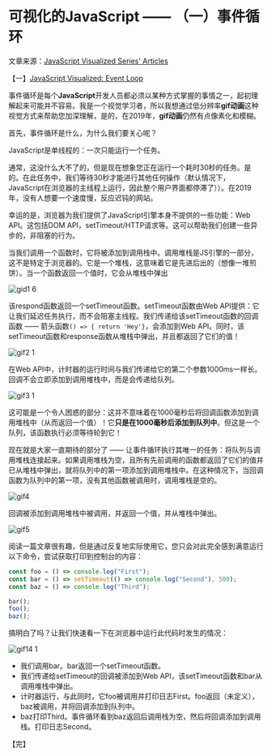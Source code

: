 # 可视化的JavaScript —— （一）事件循环

文章来源：[JavaScript Visualized Series' Articles](https://dev.to/lydiahallie/series/3341)

【一】[JavaScript Visualized: Event Loop](https://dev.to/lydiahallie/javascript-visualized-event-loop-3dif)

事件循环是每个**JavaScript**开发人员都必须以某种方式掌握的事情之一，起初理解起来可能并不容易。我是一个视觉学习者，所以我想通过低分辨率**gif动画**这种视觉方式来帮助您加深理解，是的，在2019年，**gif动画**仍然有点像素化和模糊。

首先，事件循环是什么，为什么我们要关心呢？

JavaScript是单线程的：一次只能运行一个任务。

通常，这没什么大不了的，但是现在想象您正在运行一个耗时30秒的任务。是的。在此任务中，我们等待30秒才能进行其他任何操作（默认情况下，JavaScript在浏览器的主线程上运行，因此整个用户界面都停滞了））。在2019年，没有人想要一个速度慢，反应迟钝的网站。

幸运的是，浏览器为我们提供了JavaScript引擎本身不提供的一些功能：Web API。这包括DOM API，setTimeout/HTTP请求等。这可以帮助我们创建一些异步的，非阻塞的行为。

当我们调用一个函数时，它将被添加到调用栈中。调用堆栈是JS引擎的一部分，这不是特定于浏览器的。它是一个堆栈，这意味着它是先进后出的（想像一堆煎饼）。当一个函数返回一个值时，它会从堆栈中弹出

![gid1 6](https://user-images.githubusercontent.com/23453305/116499617-311ba200-a8df-11eb-97e3-99137c331d56.gif)

该respond函数返回一个setTimeout函数。setTimeout函数由Web API提供：它让我们延迟任务执行，而不会阻塞主线程。我们传递给该setTimeout函数的回调函数 —— 箭头函数`() => { return 'Hey'}`，会添加到Web API。同时，该setTimeout函数和response函数从堆栈中弹出，并且都返回了它们的值！

![gif2 1](https://user-images.githubusercontent.com/23453305/116508326-af823f00-a8f3-11eb-9459-6e3ae371209e.gif)

在Web API中，计时器的运行时间与我们传递给它的第二个参数1000ms一样长。回调不会立即添加到调用堆栈中，而是会传递给队列。

![gif3 1](https://user-images.githubusercontent.com/23453305/116508537-2fa8a480-a8f4-11eb-8cee-274379620813.gif)

这可能是一个令人困惑的部分：这并不意味着在1000毫秒后将回调函数添加到调用堆栈中（从而返回一个值）！它**只是在1000毫秒后添加到队列中**。但这是一个队列，该函数执行必须等待轮到它！

现在就是大家一直期待的部分了 —— 让事件循环执行其唯一的任务：将队列与调用堆栈连接起来。如果调用堆栈为空，且所有先前调用的函数都返回了它们的值并已从堆栈中弹出，就将队列中的第一项添加到调用堆栈中。在这种情况下，当回调函数为队列中的第一项，没有其他函数被调用时，调用堆栈是空的。

![gif4](https://user-images.githubusercontent.com/23453305/116509113-50bdc500-a8f5-11eb-84c8-3a6f13361eac.gif)

回调被添加到调用堆栈中被调用，并返回一个值，并从堆栈中弹出。

![gif5](https://user-images.githubusercontent.com/23453305/116509139-616e3b00-a8f5-11eb-9d1d-bb2b915ca61b.gif)

阅读一篇文章很有趣，但是通过反复地实际使用它，您只会对此完全感到满意运行以下命令，尝试获取打印到控制台的内容：

```js
const foo = () => console.log("First");
const bar = () => setTimeout(() => console.log("Second"), 500);
const baz = () => console.log("Third");

bar();
foo();
baz();
```

搞明白了吗？让我们快速看一下在浏览器中运行此代码时发生的情况：

![gif14 1](https://user-images.githubusercontent.com/23453305/116509473-f07b5300-a8f5-11eb-854f-dc766c590238.gif)

* 我们调用bar。bar返回一个setTimeout函数。
* 我们传递给setTimeout的回调被添加到Web API，该setTimeout函数和bar从调用堆栈中弹出。
* 计时器运行，与此同时，它foo被调用并打印日志First。foo返回（未定义），baz被调用，并将回调添加到队列中。
* baz打印Third。事件循环看到baz返回后调用栈为空，然后将回调添加到调用栈。打印日志Second。

【完】